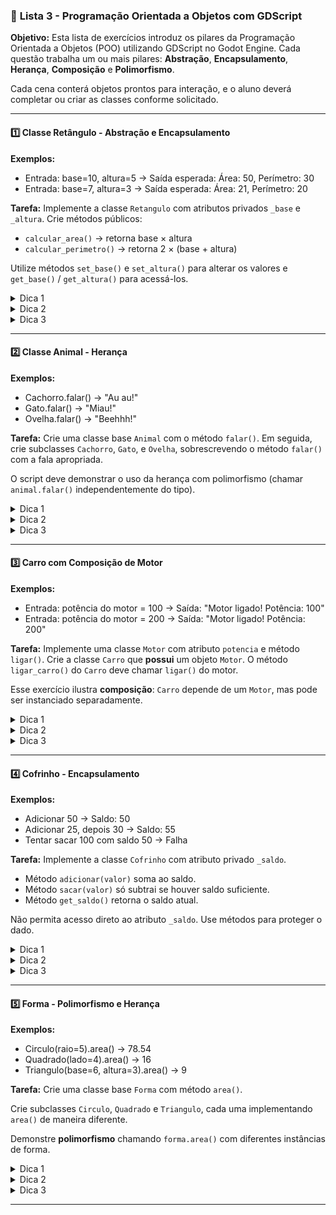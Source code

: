 ### 📘 **Lista 3 - Programação Orientada a Objetos com GDScript**

**Objetivo:**
Esta lista de exercícios introduz os pilares da Programação Orientada a Objetos (POO) utilizando GDScript no Godot Engine. Cada questão trabalha um ou mais pilares: **Abstração**, **Encapsulamento**, **Herança**, **Composição** e **Polimorfismo**.

Cada cena conterá objetos prontos para interação, e o aluno deverá completar ou criar as classes conforme solicitado.

---

#### **1️⃣ Classe Retângulo - Abstração e Encapsulamento**

**Exemplos:**

* Entrada: base=10, altura=5 → Saída esperada: Área: 50, Perímetro: 30
* Entrada: base=7, altura=3 → Saída esperada: Área: 21, Perímetro: 20

**Tarefa:**
Implemente a classe `Retangulo` com atributos privados `_base` e `_altura`. Crie métodos públicos:

* `calcular_area()` → retorna base × altura
* `calcular_perimetro()` → retorna 2 × (base + altura)

Utilize métodos `set_base()` e `set_altura()` para alterar os valores e `get_base()` / `get_altura()` para acessá-los.

<details> <summary>Dica 1</b></font></summary> Use prefixo `_` para variáveis privadas, por convenção. </details>
<details> <summary>Dica 2</b></font></summary> Métodos `get_` e `set_` ajudam a controlar o acesso aos atributos. </details>
<details> <summary>Dica 3</b></font></summary> A classe deve representar o conceito de forma abstrata, com lógica interna protegida. </details>

---

#### **2️⃣ Classe Animal - Herança**

**Exemplos:**

* Cachorro.falar() → "Au au!"
* Gato.falar() → "Miau!"
* Ovelha.falar() → "Beehhh!"

**Tarefa:**
Crie uma classe base `Animal` com o método `falar()`. Em seguida, crie subclasses `Cachorro`, `Gato`, e `Ovelha`, sobrescrevendo o método `falar()` com a fala apropriada.

O script deve demonstrar o uso da herança com polimorfismo (chamar `animal.falar()` independentemente do tipo).

<details> <summary>Dica 1</b></font></summary> Use `extends` para herdar de outra classe. </details>
<details> <summary>Dica 2</b></font></summary> O método `falar()` deve ser sobrescrito em cada subclasse. </details>
<details> <summary>Dica 3</b></font></summary> A herança permite compartilhar comportamento comum e especializar o necessário. </details>

---

#### **3️⃣ Carro com Composição de Motor**

**Exemplos:**

* Entrada: potência do motor = 100 → Saída: "Motor ligado! Potência: 100"
* Entrada: potência do motor = 200 → Saída: "Motor ligado! Potência: 200"

**Tarefa:**
Implemente uma classe `Motor` com atributo `potencia` e método `ligar()`. Crie a classe `Carro` que **possui** um objeto `Motor`. O método `ligar_carro()` do `Carro` deve chamar `ligar()` do motor.

Esse exercício ilustra **composição**: `Carro` depende de um `Motor`, mas pode ser instanciado separadamente.

<details> <summary>Dica 1</b></font></summary> Crie o `Motor` dentro do `Carro` usando `var motor = Motor.new()` </details>
<details> <summary>Dica 2</b></font></summary> A composição representa uma relação "tem-um". </details>
<details> <summary>Dica 3</b></font></summary> O motor deve ser uma classe separada e reutilizável. </details>

---

#### **4️⃣ Cofrinho - Encapsulamento**

**Exemplos:**

* Adicionar 50 → Saldo: 50
* Adicionar 25, depois 30 → Saldo: 55
* Tentar sacar 100 com saldo 50 → Falha

**Tarefa:**
Implemente a classe `Cofrinho` com atributo privado `_saldo`.

* Método `adicionar(valor)` soma ao saldo.
* Método `sacar(valor)` só subtrai se houver saldo suficiente.
* Método `get_saldo()` retorna o saldo atual.

Não permita acesso direto ao atributo `_saldo`. Use métodos para proteger o dado.

<details> <summary>Dica 1</b></font></summary> Valide a entrada no método `sacar()` para evitar saldo negativo. </details>
<details> <summary>Dica 2</b></font></summary> O encapsulamento evita que valores sejam alterados diretamente. </details>
<details> <summary>Dica 3</b></font></summary> Mantenha o `_saldo` como privado e use `get_` e `set_` com controle interno. </details>

---

#### **5️⃣ Forma - Polimorfismo e Herança**

**Exemplos:**

* Circulo(raio=5).area() → 78.54
* Quadrado(lado=4).area() → 16
* Triangulo(base=6, altura=3).area() → 9

**Tarefa:**
Crie uma classe base `Forma` com método `area()`.

Crie subclasses `Circulo`, `Quadrado` e `Triangulo`, cada uma implementando `area()` de maneira diferente.

Demonstre **polimorfismo** chamando `forma.area()` com diferentes instâncias de forma.

<details> <summary>Dica 1</b></font></summary> O método `area()` deve ser declarado na superclasse e sobrescrito nas subclasses. </details>
<details> <summary>Dica 2</b></font></summary> Use `Forma` como tipo base e substitua pelo comportamento da subclasse. </details>
<details> <summary>Dica 3</b></font></summary> O polimorfismo permite tratar diferentes objetos de forma uniforme. </details>

---
